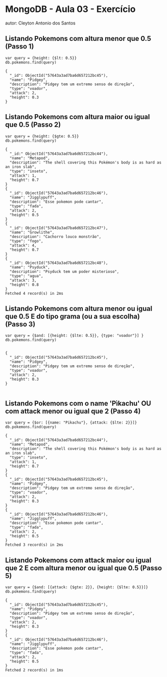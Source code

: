 # MongoDB - Aula 03 - Exercício
autor: Cleyton Antonio dos Santos

## Listando Pokemons com altura menor que 0.5 (Passo 1)
```
var query = {height: {$lt: 0.5}}
db.pokemons.find(query)

{
  "_id": ObjectId("57643a3ad7ba6d657212bc45"),
  "name": "Pidgey",
  "description": "Pidgey tem um extremo senso de direção",
  "type": "voador",
  "attack": 2,
  "height": 0.3
}

```
## Listando Pokemons com altura maior ou igual que 0.5 (Passo 2)

```
var query = {height: {$gte: 0.5}}
db.pokemons.find(query)

{
  "_id:" ObjectId("57643a3ad7ba6d657212bc44"),
  "name": "Metapod",
  "description": "The shell covering this Pokémon's body is as hard as an iron slab",
  "type": "inseto",
  "attack": 1,
  "height": 0.7
}
{
  "_id": ObjectId("57643a3ad7ba6d657212bc46"),
  "name": "Jigglypuff",
  "description": "Esse pokemon pode cantar",
  "type": "fada",
  "attack": 2,
  "height": 0.5
}
{
  "_id": ObjectId("57643a3ad7ba6d657212bc47"),
  "name": "Growlithe",
  "description": "Cachorro louco monstrão",
  "type": "fogo",
  "attack": 4,
  "height": 0.7
}
{
  "_id": ObjectId("57643a3ad7ba6d657212bc48"),
  "name": "Psyduck",
  "description": "Psyduck tem um poder misterioso",
  "type": "agua",
  "attack": 3,
  "height": 0.8
}
Fetched 4 record(s) in 2ms
```

## Listando Pokemons com altura menor ou igual que 0.5 E do tipo grama (ou a sua escolha) (Passo 3)
```
var query = {$and: [{height: {$lte: 0.5}}, {type: "voador"}] }
db.pokemons.find(query)


{
  "_id": ObjectId("57643a3ad7ba6d657212bc45"),
  "name": "Pidgey",
  "description": "Pidgey tem um extremo senso de direção",
  "type": "voador",
  "attack": 2,
  "height": 0.3
}
 
```
## Listando Pokemons com o name 'Pìkachu' OU com attack menor ou igual que 2 (Passo 4)
```
var query = {$or: [{name: "Pikachu"}, {attack: {$lte: 2}}]}
db.pokemons.find(query)

{
  "_id": ObjectId("57643a3ad7ba6d657212bc44"),
  "name": "Metapod",
  "description": "The shell covering this Pokémon's body is as hard as an iron slab",
  "type": "inseto",
  "attack": 1,
  "height": 0.7
}
{
  "_id": ObjectId("57643a3ad7ba6d657212bc45"),
  "name": "Pidgey",
  "description": "Pidgey tem um extremo senso de direção",
  "type": "voador",
  "attack": 2,
  "height": 0.3
}
{
  "_id": ObjectId("57643a3ad7ba6d657212bc46"),
  "name": "Jigglypuff",
  "description": "Esse pokemon pode cantar",
  "type": "fada",
  "attack": 2,
  "height": 0.5
}
Fetched 3 record(s) in 2ms
```
## Listando Pokemons com attack maior ou igual que 2 E com altura menor ou igual que 0.5 (Passo 5)
```
var query = {$and: [{attack: {$gte: 2}}, {height: {$lte: 0.5}}]}
db.pokemons.find(query)

{
  "_id": ObjectId("57643a3ad7ba6d657212bc45"),
  "name": "Pidgey",
  "description": "Pidgey tem um extremo senso de direção",
  "type": "voador",
  "attack": 2,
  "height": 0.3
}
{
  "_id": ObjectId("57643a3ad7ba6d657212bc46"),
  "name": "Jigglypuff",
  "description": "Esse pokemon pode cantar",
  "type": "fada",
  "attack": 2,
  "height": 0.5
}
Fetched 2 record(s) in 1ms

```
